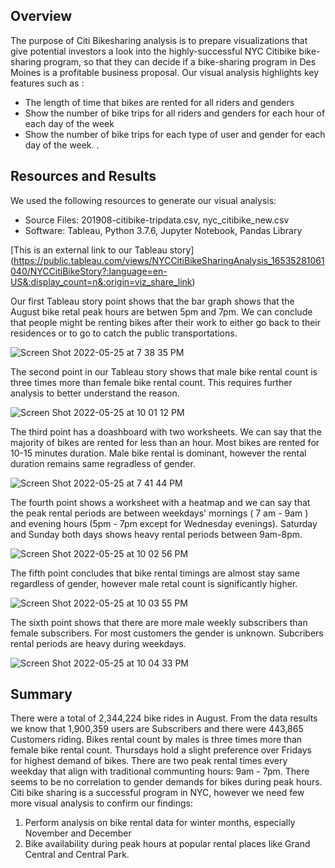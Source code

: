 
## Overview

The purpose of Citi Bikesharing analysis is to prepare visualizations that give potential investors a look into the highly-successful NYC Citibike bike-sharing program, so that they can decide if a bike-sharing program in Des Moines is a profitable business proposal. Our visual analysis highlights key features such as :
* The length of time that bikes are rented for all riders and genders
* Show the number of bike trips for all riders and genders for each hour of each day of the week
* Show the number of bike trips for each type of user and gender for each day of the week.
.
## Resources and Results
We used the following resources to generate our visual analysis:

* Source Files: 201908-citibike-tripdata.csv, nyc_citibike_new.csv
* Software: Tableau, Python 3.7.6, Jupyter Notebook, Pandas Library

[This is an external link to our Tableau story] (https://public.tableau.com/views/NYCCitiBikeSharingAnalysis_16535281061040/NYCCitiBikeStory?:language=en-US&:display_count=n&:origin=viz_share_link) 

Our first Tableau story point shows that the bar graph shows that the August bike retal peak hours are betwen 5pm and 7pm.  We can conclude that people might be renting bikes after their work to either go back to their residences or to go to catch the public transportations.

![Screen Shot 2022-05-25 at 7 38 35 PM](https://user-images.githubusercontent.com/98566486/170386610-259517af-2fd8-48a4-86e6-0b2ca59194e5.png)

The second point in our Tableau story shows that male bike rental count is three times more than female bike rental count.  This requires further analysis to better understand the reason.

![Screen Shot 2022-05-25 at 10 01 12 PM](https://user-images.githubusercontent.com/98566486/170400077-b1708e19-46b6-489c-a94a-8f56ae90dd2d.png)


The third point has a doashboard with two worksheets.  We can say that the majority of bikes are rented for less than an hour.  Most bikes are rented for 10-15 minutes duration.  Male bike rental is dominant, however the rental duration remains same regradless of gender.

![Screen Shot 2022-05-25 at 7 41 44 PM](https://user-images.githubusercontent.com/98566486/170386871-59426e97-953a-4f21-9714-9341ce09b8a0.png)

The fourth point shows a worksheet with a heatmap and we can say that the peak rental periods are between weekdays' mornings ( 7 am - 9am ) and evening hours (5pm - 7pm except for Wednesday evenings).  Saturday and Sunday both days shows heavy rental periods between 9am-8pm.

![Screen Shot 2022-05-25 at 10 02 56 PM](https://user-images.githubusercontent.com/98566486/170400309-1c3ac7be-4e62-40a0-8c9c-f89bb855917c.png)


The fifth point concludes that bike rental timings are almost stay same regardless of gender, however male retal count is significantly higher.

![Screen Shot 2022-05-25 at 10 03 55 PM](https://user-images.githubusercontent.com/98566486/170400454-df2faa8e-fa50-4765-975f-afdc1e22c51d.png)

The sixth point shows that there are more male weekly subscribers than female subscribers.  For most customers the gender is unknown.  Subcribers rental periods are heavy during weekdays.  

![Screen Shot 2022-05-25 at 10 04 33 PM](https://user-images.githubusercontent.com/98566486/170400531-06f78348-f2c4-4408-93f3-ab594e8fcdd9.png)


## Summary
There were a total of 2,344,224 bike rides in August. From the data results we know that 1,900,359 users are Subscribers and there were 443,865 Customers riding.  Bikes rental count by males is three times more than female bike rental count.  Thursdays hold a slight preference over Fridays for highest demand of bikes. There are two peak rental times every weekday that align with traditional communting hours: 9am - 7pm.  There seems to be no correlation to gender demands for bikes during peak hours.  Citi bike sharing is a successful program in NYC, however we need few more visual analysis to confirm our findings:

1. Perform analysis on bike rental data for winter months, especially November and December
2. Bike availability during peak hours at popular rental places like Grand Central and Central Park.


